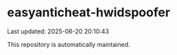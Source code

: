 # easyanticheat-hwidspoofer

Last updated: 2025-06-20 20:10:43

This repository is automatically maintained.
